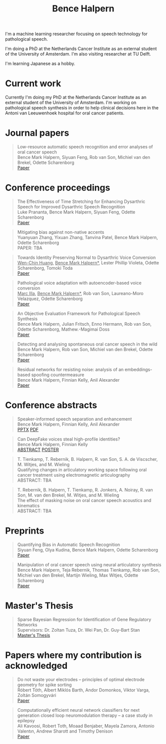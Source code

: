 ﻿---
permalink: /
title: "Bence Halpern"
excerpt: "About me"
author_profile: true
redirect_from: 
  - /about/
  - /about.html
---

I'm a machine learning researcher focusing on speech technology for pathological speech.

I'm doing a PhD at the Netherlands Cancer Institute as an external student of the University of Amsterdam.
I'm also visiting researcher at TU Delft.

I'm learning Japanese as a hobby. 

Current work
======

Currently I'm doing my PhD at the Netherlands Cancer Institute as an external student of the University of Amsterdam. 
I'm working on pathological speech synthesis in order to help clinical decisions here in the Antoni van Leeuwenhoek hospital for oral cancer patients.

Journal papers
======

> Low-resource automatic speech recognition and error analyses of oral cancer speech <br>
> Bence Mark Halpern, Siyuan Feng, Rob van Son, Michiel van den Brekel, Odette Scharenborg <br>
> [Paper](https://www.sciencedirect.com/science/article/pii/S0167639322000620) <br>

Conference proceedings
======

> The Effectiveness of Time Stretching for Enhancing Dysarthric Speech for Improved Dysarthric Speech Recognition <br>
> Luke Prananta, Bence Mark Halpern, Siyuan Feng, Odette Scharenborg <br>
> [Paper](https://arxiv.org/pdf/2201.04908.pdf)

> Mitigating bias against non-native accents <br>
> Yuanyuan Zhang, Yixuan Zhang, Tanvina Patel, Bence Mark Halpern, Odette Scharenborg <br>
> PAPER: TBA



> Towards Identity Preserving Normal to Dysarthric Voice Conversion <br>
> <u>Wen-Chin Huang</u>, <u>Bence Mark Halpern*</u>, Lester Phillip Violeta, Odette Scharenborg, Tomoki Toda <br>
> [Paper](https://arxiv.org/pdf/2110.08213.pdf)

> Pathological voice adaptation with autoencoder-based voice conversion <br>
> <u>Marc Illa</u>, <u>Bence Mark Halpern*</u>, Rob van Son, Laureano-Moro Velazquez, Odette Scharenborg <br>
> [Paper](https://arxiv.org/pdf/2106.08427)

> An Objective Evaluation Framework for Pathological Speech Synthesis <br>
> Bence Mark Halpern, Julian Fritsch, Enno Hermann, Rob van Son, Odette Scharenborg,
> Mathew.-Magimai Doss <br>
> [Paper](https://arxiv.org/pdf/2107.00308) 

> Detecting and analysing spontaneous oral cancer speech in the wild <br>
> Bence Mark Halpern, Rob van Son, Michiel van den Brekel, Odette Scharenborg <br>
> [Paper](https://arxiv.org/pdf/2007.14205)

> Residual networks for resisting noise: analysis of an embeddings-based spoofing countermeasure <br>
> Bence Mark Halpern, Finnian Kelly, Anil Alexander <br>
> [Paper](https://oxfordwaveresearch.com/wp-content/uploads/2020/04/Odyssey2020_spoofingResNet_Halpern_et_al.pdf)


Conference abstracts
====
> Speaker-informed speech separation and enhancement <br>
> Bence Mark Halpern, Finnian Kelly, Anil Alexander <br>
> [PPTX](https://karkirowle.github.io/files/speech_enhancement_iafpa_2021.pptx) [PDF](https://karkirowle.github.io/files/speech_enhancement_iafpa_2021.pdf)

> Can DeepFake voices steal high-profile identities? <br>
> Bence Mark Halpern, Finnian Kelly <br>
> [ABSTRACT](https://oxfordwaveresearch.com/wp-content/uploads/2022/07/Abstract-Can-DeepFake-voices-steal-high-profile-identities.pdf) [POSTER](https://oxfordwaveresearch.com/wp-content/uploads/2022/07/Poster-Can-DeepFake-voices-steal-high-profile-identities.pdf)

> T. Tienkamp, T. Rebernik, B. Halpern, R. van Son, S. A. de Viscscher, M. Witjes, and M. Wieling <br>
> Quatifying changes in articulatory working space following oral cancer treatment using electromagnetic articulography <br>
> ABSTRACT: TBA

> T. Rebernik, B. Halpern, T. Tienkamp, R. Jonkers, A. Noiray, R. van Son, M. van den Brekel, M. Witjes, and M. Wieling <br>
> The effect of masking noise on oral cancer speech acoustics and kinematics <br>
> ABSTRACT: TBA <br>

Preprints 
======

> Quantifying Bias in Automatic Speech Recognition <br>
> Siyuan Feng, Olya Kudina, Bence Mark Halpern, Odette Scharenborg <br>
> [Paper](https://arxiv.org/pdf/2103.15122)

> Manipulation of oral cancer speech using neural articulatory synthesis <br>
> Bence Mark Halpern, Teja Rebernik, Thomas Tienkamp, Rob van Son, Michiel van den Brekel, Martijn Wieling, Max Witjes, Odette Scharenborg <br>
> [Paper](https://arxiv.org/pdf/2203.17072.pdf)

Master's Thesis 
=======
> Sparse Bayesian Regression for Identification of Gene Regulatory Networks <br>
> Supervisors: Dr. Zoltan Tuza, Dr. Wei Pan, Dr. Guy-Bart Stan <br>
> [Master's Thesis](https://github.com/karkirowle/sysidProject/blob/master/VanillaID/thesis/Thesis_Halpern_2018_v3.pdf)


Papers where my contribution is acknowledged
=====
> Do not waste your electrodes – principles of optimal electrode geometry for spike sorting <br>
> Róbert Tóth, Albert Miklós Barth, Andor Domonkos, Viktor Varga, Zoltán Somogyvári <br>
> [Paper](https://iopscience.iop.org/article/10.1088/1741-2552/ac0f49/pdf)

> Computationally efficient neural network classifiers for next generation closed loop neuromodulation therapy – a case study in epilepsy<br>
> Ali Kavoosi, Robert Toth, Moaad Benjaber, Mayela Zamora, Antonio Valentın, Andrew Sharott and Timothy Denison<br>
> [Paper](https://arxiv.org/pdf/2204.12938.pdf)
